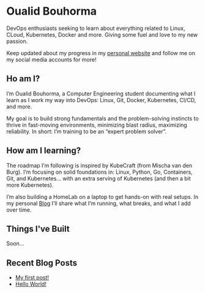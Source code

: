 # Oualid Bouhorma

DevOps enthusiasts seeking to learn about everything related to Linux, CLoud, Kubernetes, Docker and more. Giving some fuel and love to my new passion.

Keep updated about my progress in my [personal website](https://www.oualidbouhorma.com) and follow me on my social media accounts for more!

## Ho am I?

I’m Oualid Bouhorma, a Computer Engineering student documenting what I learn as I work my way into DevOps: Linux, Git, Docker, Kubernetes, CI/CD, and more.

My goal is to build strong fundamentals and the problem-solving instincts to thrive in fast-moving environments, minimizing blast radius, maximizing reliability. In short: I’m training to be an “expert problem solver”.

## How am I learning?

The roadmap I’m following is inspired by KubeCraft (from Mischa van den Burg). I’m focusing on solid foundations in: Linux, Python, Go, Containers, Git, and Kubernetes… with an extra serving of Kubernetes (and then a bit more Kubernetes).

I’m also building a HomeLab on a laptop to get hands-on with real setups. In my personal [Blog](https://www.oualidbouhorma.com) I’ll share what I’m running, what breaks, and what I add over time.

## Things I've Built

Soon...

## Recent Blog Posts
<!-- BLOG-POST-LIST:START -->
- [My first post!](https://www.oualidbouhorma.com/posts/my-first-post/)
- [Hello World!](https://www.oualidbouhorma.com/about/)
<!-- BLOG-POST-LIST:END -->


<!--
**oualidbouhorma/oualidbouhorma** is a ✨ _special_ ✨ repository because its `README.md` (this file) appears on your GitHub profile.

Here are some ideas to get you started:

- 🔭 I’m currently working on ...
- 🌱 I’m currently learning ...
- 👯 I’m looking to collaborate on ...
- 🤔 I’m looking for help with ...
- 💬 Ask me about ...
- 📫 How to reach me: ...
- 😄 Pronouns: ...
- ⚡ Fun fact: ...
-->
